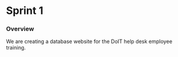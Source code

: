<h1>Sprint 1</h1>
<h3>Overview</h3>
<p>We are creating a database website for the DoIT help desk employee training.</p>
